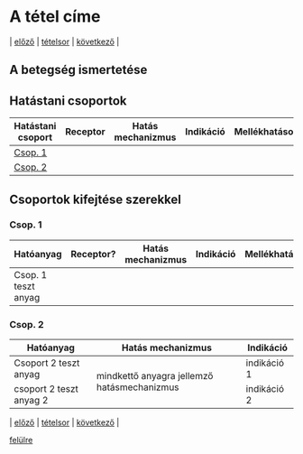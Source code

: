 # A tétel címe

| [előző](link) | [tételsor](0.%20Hattan%20ea%20kidolgozás%20-%20Németh%20Boldizsár.md) | [következő](link) |

## A betegség ismertetése

## Hatástani csoportok

| Hatástani csoport | Receptor | Hatás mechanizmus | Indikáció | Mellékhatások |
| --- | --- | --- | --- | --- |
| [Csop. 1](#csop-1) | | | | |
| [Csop. 2](#csop-2) | | | | |

## Csoportok kifejtése szerekkel

### Csop. 1

| Hatóanyag | Receptor? | Hatás mechanizmus | Indikáció | Mellékhatások |
| --- | --- | --- | --- | --- |
| Csop. 1 teszt anyag | | | | |

### Csop. 2

<table>
    <thead>
        <tr>
            <th>Hatóanyag</th>
            <th>Hatás mechanizmus</th>
            <th>Indikáció</th>
        </tr>
    </thead>
    <tbody>
        <tr>
            <td>Csoport 2 teszt anyag</td>
            <td rowspan=2>mindkettő anyagra jellemző hatásmechanizmus</td>
            <td>indikáció 1</td>
        </tr>
        <tr>
            <td>csoport 2 teszt anyag 2</td>
            <td>indikáció 2</td>
        </tr>
    </tbody>
</table>

| [előző](link) | [tételsor](0.%20Hattan%20ea%20kidolgozás%20-%20Németh%20Boldizsár.md) | [következő](link) |

[felülre](#a-tétel-címe)
